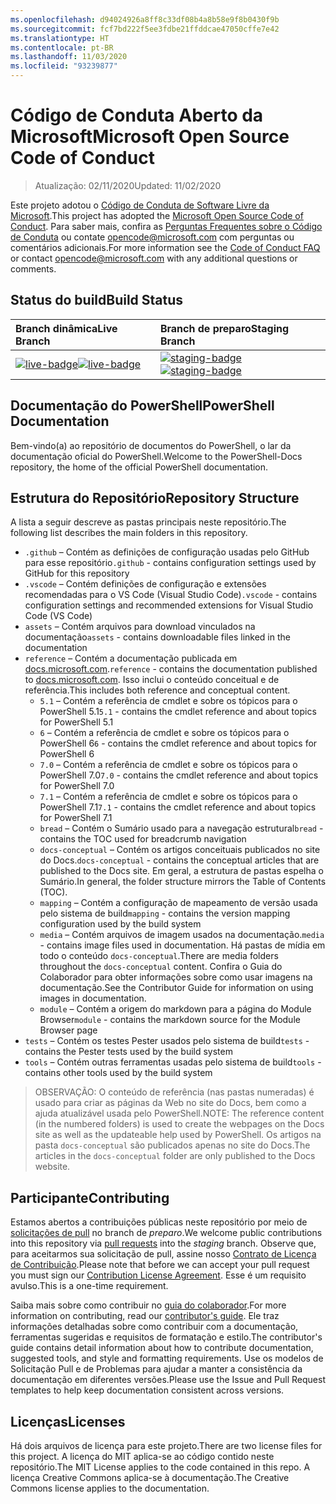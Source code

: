 ```yaml
---
ms.openlocfilehash: d94024926a8ff8c33df08b4a8b58e9f8b0430f9b
ms.sourcegitcommit: fcf7bd222f5ee3fdbe21ffddcae47050cffe7e42
ms.translationtype: HT
ms.contentlocale: pt-BR
ms.lasthandoff: 11/03/2020
ms.locfileid: "93239877"
---
```

# <a name="microsoft-open-source-code-of-conduct"></a><span data-ttu-id="974ac-101">Código de Conduta Aberto da Microsoft</span><span class="sxs-lookup"><span data-stu-id="974ac-101">Microsoft Open Source Code of Conduct</span></span>

> <span data-ttu-id="974ac-102">Atualização: 02/11/2020</span><span class="sxs-lookup"><span data-stu-id="974ac-102">Updated: 11/02/2020</span></span>

<span data-ttu-id="974ac-103">Este projeto adotou o [Código de Conduta de Software Livre da Microsoft](https://opensource.microsoft.com/codeofconduct/).</span><span class="sxs-lookup"><span data-stu-id="974ac-103">This project has adopted the [Microsoft Open Source Code of Conduct](https://opensource.microsoft.com/codeofconduct/).</span></span> <span data-ttu-id="974ac-104">Para saber mais, confira as [Perguntas Frequentes sobre o Código de Conduta](https://opensource.microsoft.com/codeofconduct/faq/) ou contate [opencode@microsoft.com](mailto:opencode@microsoft.com) com perguntas ou comentários adicionais.</span><span class="sxs-lookup"><span data-stu-id="974ac-104">For more information see the [Code of Conduct FAQ](https://opensource.microsoft.com/codeofconduct/faq/) or contact [opencode@microsoft.com](mailto:opencode@microsoft.com) with any additional questions or comments.</span></span>

[live-badge]: https://powershell.visualstudio.com/PowerShell-Docs/_apis/build/status/PowerShell-Docs-CI?branchName=live
[staging-badge]: https://powershell.visualstudio.com/PowerShell-Docs/_apis/build/status/PowerShell-Docs-CI?branchName=staging

## <a name="build-status"></a><span data-ttu-id="974ac-107">Status do build</span><span class="sxs-lookup"><span data-stu-id="974ac-107">Build Status</span></span>

|          <span data-ttu-id="974ac-108">Branch dinâmica</span><span class="sxs-lookup"><span data-stu-id="974ac-108">Live Branch</span></span>          |           <span data-ttu-id="974ac-109">Branch de preparo</span><span class="sxs-lookup"><span data-stu-id="974ac-109">Staging Branch</span></span>            |
| :---------------------------- | :---------------------------------- |
| <span data-ttu-id="974ac-110">[![live-badge][]][live-badge]</span><span class="sxs-lookup"><span data-stu-id="974ac-110">[![live-badge][]][live-badge]</span></span> | <span data-ttu-id="974ac-111">[![staging-badge][]][staging-badge]</span><span class="sxs-lookup"><span data-stu-id="974ac-111">[![staging-badge][]][staging-badge]</span></span> |

## <a name="powershell-documentation"></a><span data-ttu-id="974ac-112">Documentação do PowerShell</span><span class="sxs-lookup"><span data-stu-id="974ac-112">PowerShell Documentation</span></span>

<span data-ttu-id="974ac-113">Bem-vindo(a) ao repositório de documentos do PowerShell, o lar da documentação oficial do PowerShell.</span><span class="sxs-lookup"><span data-stu-id="974ac-113">Welcome to the PowerShell-Docs repository, the home of the official PowerShell documentation.</span></span>

## <a name="repository-structure"></a><span data-ttu-id="974ac-114">Estrutura do Repositório</span><span class="sxs-lookup"><span data-stu-id="974ac-114">Repository Structure</span></span>

<span data-ttu-id="974ac-115">A lista a seguir descreve as pastas principais neste repositório.</span><span class="sxs-lookup"><span data-stu-id="974ac-115">The following list describes the main folders in this repository.</span></span>

- <span data-ttu-id="974ac-116">`.github` – Contém as definições de configuração usadas pelo GitHub para esse repositório</span><span class="sxs-lookup"><span data-stu-id="974ac-116">`.github` - contains configuration settings used by GitHub for this repository</span></span>
- <span data-ttu-id="974ac-117">`.vscode` – Contém definições de configuração e extensões recomendadas para o VS Code (Visual Studio Code)</span><span class="sxs-lookup"><span data-stu-id="974ac-117">`.vscode` - contains configuration settings and recommended extensions for Visual Studio Code (VS Code)</span></span>
- <span data-ttu-id="974ac-118">`assets` – Contém arquivos para download vinculados na documentação</span><span class="sxs-lookup"><span data-stu-id="974ac-118">`assets` - contains downloadable files linked in the documentation</span></span>
- <span data-ttu-id="974ac-119">`reference` – Contém a documentação publicada em [docs.microsoft.com]([https://docs.microsoft.com/powershell/scripting/).</span><span class="sxs-lookup"><span data-stu-id="974ac-119">`reference` - contains the documentation published to [docs.microsoft.com]([https://docs.microsoft.com/powershell/scripting/).</span></span> <span data-ttu-id="974ac-120">Isso inclui o conteúdo conceitual e de referência.</span><span class="sxs-lookup"><span data-stu-id="974ac-120">This includes both reference and conceptual content.</span></span>
  - <span data-ttu-id="974ac-121">`5.1` – Contém a referência de cmdlet e sobre os tópicos para o PowerShell 5.1</span><span class="sxs-lookup"><span data-stu-id="974ac-121">`5.1` - contains the cmdlet reference and about topics for PowerShell 5.1</span></span>
  - <span data-ttu-id="974ac-122">`6` – Contém a referência de cmdlet e sobre os tópicos para o PowerShell 6</span><span class="sxs-lookup"><span data-stu-id="974ac-122">`6` - contains the cmdlet reference and about topics for PowerShell 6</span></span>
  - <span data-ttu-id="974ac-123">`7.0` – Contém a referência de cmdlet e sobre os tópicos para o PowerShell 7.0</span><span class="sxs-lookup"><span data-stu-id="974ac-123">`7.0` - contains the cmdlet reference and about topics for PowerShell 7.0</span></span>
  - <span data-ttu-id="974ac-124">`7.1` – Contém a referência de cmdlet e sobre os tópicos para o PowerShell 7.1</span><span class="sxs-lookup"><span data-stu-id="974ac-124">`7.1` - contains the cmdlet reference and about topics for PowerShell 7.1</span></span>
  - <span data-ttu-id="974ac-125">`bread` – Contém o Sumário usado para a navegação estrutural</span><span class="sxs-lookup"><span data-stu-id="974ac-125">`bread` - contains the TOC used for breadcrumb navigation</span></span>
  - <span data-ttu-id="974ac-126">`docs-conceptual` – Contém os artigos conceituais publicados no site do Docs.</span><span class="sxs-lookup"><span data-stu-id="974ac-126">`docs-conceptual` - contains the conceptual articles that are published to the Docs site.</span></span> <span data-ttu-id="974ac-127">Em geral, a estrutura de pastas espelha o Sumário.</span><span class="sxs-lookup"><span data-stu-id="974ac-127">In general, the folder structure mirrors the Table of Contents (TOC).</span></span>
  - <span data-ttu-id="974ac-128">`mapping` – Contém a configuração de mapeamento de versão usada pelo sistema de build</span><span class="sxs-lookup"><span data-stu-id="974ac-128">`mapping` - contains the version mapping configuration used by the build system</span></span>
  - <span data-ttu-id="974ac-129">`media` – Contém arquivos de imagem usados na documentação.</span><span class="sxs-lookup"><span data-stu-id="974ac-129">`media` - contains image files used in documentation.</span></span> <span data-ttu-id="974ac-130">Há pastas de mídia em todo o conteúdo `docs-conceptual`.</span><span class="sxs-lookup"><span data-stu-id="974ac-130">There are media folders throughout the `docs-conceptual` content.</span></span> <span data-ttu-id="974ac-131">Confira o Guia do Colaborador para obter informações sobre como usar imagens na documentação.</span><span class="sxs-lookup"><span data-stu-id="974ac-131">See the Contributor Guide for information on using images in documentation.</span></span>
  - <span data-ttu-id="974ac-132">`module` – Contém a origem do markdown para a página do Module Browser</span><span class="sxs-lookup"><span data-stu-id="974ac-132">`module` - contains the markdown source for the Module Browser page</span></span>
- <span data-ttu-id="974ac-133">`tests` – Contém os testes Pester usados pelo sistema de build</span><span class="sxs-lookup"><span data-stu-id="974ac-133">`tests` - contains the Pester tests used by the build system</span></span>
- <span data-ttu-id="974ac-134">`tools` – Contém outras ferramentas usadas pelo sistema de build</span><span class="sxs-lookup"><span data-stu-id="974ac-134">`tools` - contains other tools used by the build system</span></span>

> <span data-ttu-id="974ac-135">OBSERVAÇÃO: O conteúdo de referência (nas pastas numeradas) é usado para criar as páginas da Web no site do Docs, bem como a ajuda atualizável usada pelo PowerShell.</span><span class="sxs-lookup"><span data-stu-id="974ac-135">NOTE: The reference content (in the numbered folders) is used to create the webpages on the Docs site as well as the updateable help used by PowerShell.</span></span>
> <span data-ttu-id="974ac-136">Os artigos na pasta `docs-conceptual` são publicados apenas no site do Docs.</span><span class="sxs-lookup"><span data-stu-id="974ac-136">The articles in the `docs-conceptual` folder are only published to the Docs website.</span></span>

## <a name="contributing"></a><span data-ttu-id="974ac-137">Participante</span><span class="sxs-lookup"><span data-stu-id="974ac-137">Contributing</span></span>

<span data-ttu-id="974ac-138">Estamos abertos a contribuições públicas neste repositório por meio de [solicitações de pull](https://help.github.com/articles/using-pull-requests/) no branch de _preparo_.</span><span class="sxs-lookup"><span data-stu-id="974ac-138">We welcome public contributions into this repository via [pull requests](https://help.github.com/articles/using-pull-requests/) into the _staging_ branch.</span></span>
<span data-ttu-id="974ac-139">Observe que, para aceitarmos sua solicitação de pull, assine nosso [Contrato de Licença de Contribuição](https://cla.microsoft.com/).</span><span class="sxs-lookup"><span data-stu-id="974ac-139">Please note that before we can accept your pull request you must sign our [Contribution License Agreement](https://cla.microsoft.com/).</span></span> <span data-ttu-id="974ac-140">Esse é um requisito avulso.</span><span class="sxs-lookup"><span data-stu-id="974ac-140">This is a one-time requirement.</span></span>

<span data-ttu-id="974ac-141">Saiba mais sobre como contribuir no [guia do colaborador](https://aka.ms/PSDocsContributor).</span><span class="sxs-lookup"><span data-stu-id="974ac-141">For more information on contributing, read our [contributor's guide](https://aka.ms/PSDocsContributor).</span></span> <span data-ttu-id="974ac-142">Ele traz informações detalhadas sobre como contribuir com a documentação, ferramentas sugeridas e requisitos de formatação e estilo.</span><span class="sxs-lookup"><span data-stu-id="974ac-142">The contributor's guide contains detail information about how to contribute documentation, suggested tools, and style and formatting requirements.</span></span> <span data-ttu-id="974ac-143">Use os modelos de Solicitação Pull e de Problemas para ajudar a manter a consistência da documentação em diferentes versões.</span><span class="sxs-lookup"><span data-stu-id="974ac-143">Please use the Issue and Pull Request templates to help keep documentation consistent across versions.</span></span>

## <a name="licenses"></a><span data-ttu-id="974ac-144">Licenças</span><span class="sxs-lookup"><span data-stu-id="974ac-144">Licenses</span></span>

<span data-ttu-id="974ac-145">Há dois arquivos de licença para este projeto.</span><span class="sxs-lookup"><span data-stu-id="974ac-145">There are two license files for this project.</span></span> <span data-ttu-id="974ac-146">A licença do MIT aplica-se ao código contido neste repositório.</span><span class="sxs-lookup"><span data-stu-id="974ac-146">The MIT License applies to the code contained in this repo.</span></span> <span data-ttu-id="974ac-147">A licença Creative Commons aplica-se à documentação.</span><span class="sxs-lookup"><span data-stu-id="974ac-147">The Creative Commons license applies to the documentation.</span></span>
